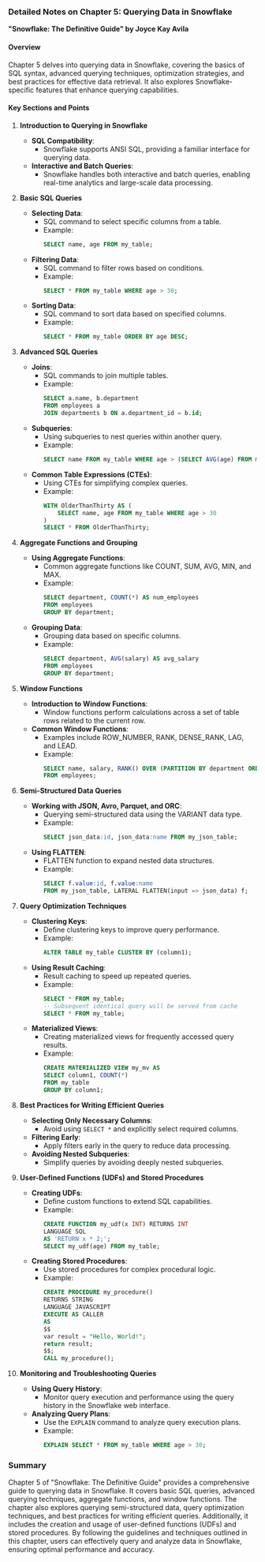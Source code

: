 ### Detailed Notes on Chapter 5: Querying Data in Snowflake
**"Snowflake: The Definitive Guide" by Joyce Kay Avila**

#### **Overview**
Chapter 5 delves into querying data in Snowflake, covering the basics of SQL syntax, advanced querying techniques, optimization strategies, and best practices for effective data retrieval. It also explores Snowflake-specific features that enhance querying capabilities.

#### **Key Sections and Points**

1. **Introduction to Querying in Snowflake**
   - **SQL Compatibility**:
     - Snowflake supports ANSI SQL, providing a familiar interface for querying data.
   - **Interactive and Batch Queries**:
     - Snowflake handles both interactive and batch queries, enabling real-time analytics and large-scale data processing.

2. **Basic SQL Queries**
   - **Selecting Data**:
     - SQL command to select specific columns from a table.
     - Example:
       ```sql
       SELECT name, age FROM my_table;
       ```
   - **Filtering Data**:
     - SQL command to filter rows based on conditions.
     - Example:
       ```sql
       SELECT * FROM my_table WHERE age > 30;
       ```
   - **Sorting Data**:
     - SQL command to sort data based on specified columns.
     - Example:
       ```sql
       SELECT * FROM my_table ORDER BY age DESC;
       ```

3. **Advanced SQL Queries**
   - **Joins**:
     - SQL commands to join multiple tables.
     - Example:
       ```sql
       SELECT a.name, b.department
       FROM employees a
       JOIN departments b ON a.department_id = b.id;
       ```
   - **Subqueries**:
     - Using subqueries to nest queries within another query.
     - Example:
       ```sql
       SELECT name FROM my_table WHERE age > (SELECT AVG(age) FROM my_table);
       ```
   - **Common Table Expressions (CTEs)**:
     - Using CTEs for simplifying complex queries.
     - Example:
       ```sql
       WITH OlderThanThirty AS (
           SELECT name, age FROM my_table WHERE age > 30
       )
       SELECT * FROM OlderThanThirty;
       ```

4. **Aggregate Functions and Grouping**
   - **Using Aggregate Functions**:
     - Common aggregate functions like COUNT, SUM, AVG, MIN, and MAX.
     - Example:
       ```sql
       SELECT department, COUNT(*) AS num_employees
       FROM employees
       GROUP BY department;
       ```
   - **Grouping Data**:
     - Grouping data based on specific columns.
     - Example:
       ```sql
       SELECT department, AVG(salary) AS avg_salary
       FROM employees
       GROUP BY department;
       ```

5. **Window Functions**
   - **Introduction to Window Functions**:
     - Window functions perform calculations across a set of table rows related to the current row.
   - **Common Window Functions**:
     - Examples include ROW_NUMBER, RANK, DENSE_RANK, LAG, and LEAD.
     - Example:
       ```sql
       SELECT name, salary, RANK() OVER (PARTITION BY department ORDER BY salary DESC) AS rank
       FROM employees;
       ```

6. **Semi-Structured Data Queries**
   - **Working with JSON, Avro, Parquet, and ORC**:
     - Querying semi-structured data using the VARIANT data type.
     - Example:
       ```sql
       SELECT json_data:id, json_data:name FROM my_json_table;
       ```
   - **Using FLATTEN**:
     - FLATTEN function to expand nested data structures.
     - Example:
       ```sql
       SELECT f.value:id, f.value:name
       FROM my_json_table, LATERAL FLATTEN(input => json_data) f;
       ```

7. **Query Optimization Techniques**
   - **Clustering Keys**:
     - Define clustering keys to improve query performance.
     - Example:
       ```sql
       ALTER TABLE my_table CLUSTER BY (column1);
       ```
   - **Using Result Caching**:
     - Result caching to speed up repeated queries.
     - Example:
       ```sql
       SELECT * FROM my_table;
       -- Subsequent identical query will be served from cache
       SELECT * FROM my_table;
       ```
   - **Materialized Views**:
     - Creating materialized views for frequently accessed query results.
     - Example:
       ```sql
       CREATE MATERIALIZED VIEW my_mv AS
       SELECT column1, COUNT(*)
       FROM my_table
       GROUP BY column1;
       ```

8. **Best Practices for Writing Efficient Queries**
   - **Selecting Only Necessary Columns**:
     - Avoid using `SELECT *` and explicitly select required columns.
   - **Filtering Early**:
     - Apply filters early in the query to reduce data processing.
   - **Avoiding Nested Subqueries**:
     - Simplify queries by avoiding deeply nested subqueries.

9. **User-Defined Functions (UDFs) and Stored Procedures**
   - **Creating UDFs**:
     - Define custom functions to extend SQL capabilities.
     - Example:
       ```sql
       CREATE FUNCTION my_udf(x INT) RETURNS INT
       LANGUAGE SQL
       AS 'RETURN x * 2;';
       SELECT my_udf(age) FROM my_table;
       ```
   - **Creating Stored Procedures**:
     - Use stored procedures for complex procedural logic.
     - Example:
       ```sql
       CREATE PROCEDURE my_procedure()
       RETURNS STRING
       LANGUAGE JAVASCRIPT
       EXECUTE AS CALLER
       AS
       $$
       var result = "Hello, World!";
       return result;
       $$;
       CALL my_procedure();
       ```

10. **Monitoring and Troubleshooting Queries**
    - **Using Query History**:
      - Monitor query execution and performance using the query history in the Snowflake web interface.
    - **Analyzing Query Plans**:
      - Use the `EXPLAIN` command to analyze query execution plans.
      - Example:
        ```sql
        EXPLAIN SELECT * FROM my_table WHERE age > 30;
        ```

### **Summary**
Chapter 5 of "Snowflake: The Definitive Guide" provides a comprehensive guide to querying data in Snowflake. It covers basic SQL queries, advanced querying techniques, aggregate functions, and window functions. The chapter also explores querying semi-structured data, query optimization techniques, and best practices for writing efficient queries. Additionally, it includes the creation and usage of user-defined functions (UDFs) and stored procedures. By following the guidelines and techniques outlined in this chapter, users can effectively query and analyze data in Snowflake, ensuring optimal performance and accuracy.